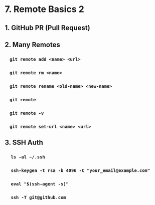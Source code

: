 # 7. Remote Basics 2

## 1. GitHub PR (Pull Request)

## 2. Many Remotes


### &nbsp;&nbsp;&nbsp;&nbsp;`git remote add <name> <url>`
### &nbsp;&nbsp;&nbsp;&nbsp;`git remote rm <name>`
### &nbsp;&nbsp;&nbsp;&nbsp;`git remote rename <old-name> <new-name>`
### &nbsp;&nbsp;&nbsp;&nbsp;`git remote`
### &nbsp;&nbsp;&nbsp;&nbsp;`git remote -v`
### &nbsp;&nbsp;&nbsp;&nbsp;`git remote set-url <name> <url>`

## 3. SSH Auth

### &nbsp;&nbsp;&nbsp;&nbsp; `ls -al ~/.ssh`
### &nbsp;&nbsp;&nbsp;&nbsp; `ssh-keygen -t rsa -b 4096 -C "your_email@example.com"`
### &nbsp;&nbsp;&nbsp;&nbsp; `eval "$(ssh-agent -s)"`
### &nbsp;&nbsp;&nbsp;&nbsp; `ssh -T git@github.com`
